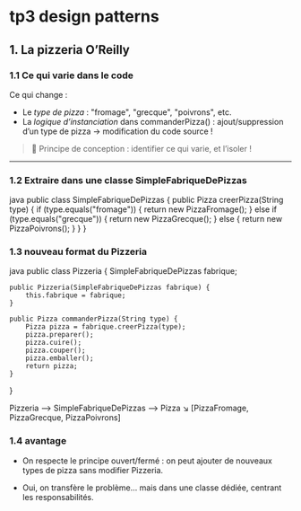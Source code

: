 # tp3 design patterns

## 1. La pizzeria O’Reilly

### 1.1 Ce qui varie dans le code

Ce qui change :
- Le *type de pizza* : "fromage", "grecque", "poivrons", etc.
- La *logique d’instanciation* dans commanderPizza() : ajout/suppression d’un type de pizza → modification du code source !

> 🧠 Principe de conception : identifier ce qui varie, et l’isoler !

---

### 1.2 Extraire dans une classe SimpleFabriqueDePizzas

java
public class SimpleFabriqueDePizzas {
    public Pizza creerPizza(String type) {
        if (type.equals("fromage")) {
            return new PizzaFromage();
        } else if (type.equals("grecque")) {
            return new PizzaGrecque();
        } else {
            return new PizzaPoivrons();
        }
    }
}

### 1.3 nouveau format du Pizzeria

java
public class Pizzeria {
    SimpleFabriqueDePizzas fabrique;

    public Pizzeria(SimpleFabriqueDePizzas fabrique) {
        this.fabrique = fabrique;
    }

    public Pizza commanderPizza(String type) {
        Pizza pizza = fabrique.creerPizza(type);
        pizza.preparer();
        pizza.cuire();
        pizza.couper();
        pizza.emballer();
        return pizza;
    }
}


Pizzeria --> SimpleFabriqueDePizzas --> Pizza
                     ↘
[PizzaFromage, PizzaGrecque, PizzaPoivrons]

### 1.4 avantage
- On respecte le principe ouvert/fermé : on peut ajouter de nouveaux types de pizza sans modifier Pizzeria.

- Oui, on transfère le problème… mais dans une classe dédiée, centrant les responsabilités.
